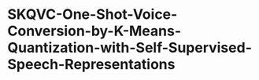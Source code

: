 # SKQVC-One-Shot-Voice-Conversion-by-K-Means-Quantization-with-Self-Supervised-Speech-Representations
